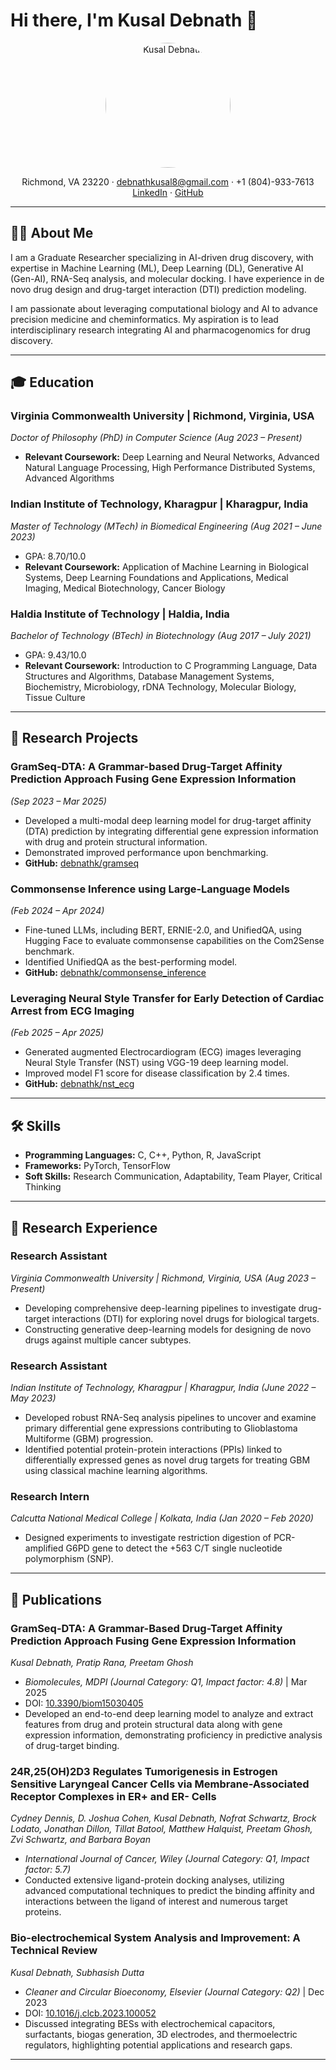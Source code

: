 # Hi there, I'm Kusal Debnath 👋

<p align="center">
  <img src="Kusal_D.jpg" alt="Kusal Debnath" width="200" style="border-radius:50%;"/>
</p>

<p align="center">
  Richmond, VA 23220 · 
  <a href="mailto:debnathkusal8@gmail.com">debnathkusal8@gmail.com</a> · 
  +1 (804)-933-7613 <br/>
  <a href="https://www.linkedin.com/in/debnathkusal221b/" target="_blank">LinkedIn</a> · 
  <a href="https://github.com/debnathk/" target="_blank">GitHub</a>
</p>

---

## 👨‍💻 About Me

I am a Graduate Researcher specializing in AI-driven drug discovery, with expertise in Machine Learning (ML), Deep Learning (DL), Generative AI (Gen-AI), RNA-Seq analysis, and molecular docking. I have experience in de novo drug design and drug-target interaction (DTI) prediction modeling.

I am passionate about leveraging computational biology and AI to advance precision medicine and cheminformatics. My aspiration is to lead interdisciplinary research integrating AI and pharmacogenomics for drug discovery.

---

## 🎓 Education

### **Virginia Commonwealth University** | Richmond, Virginia, USA
*Doctor of Philosophy (PhD) in Computer Science*
*(Aug 2023 – Present)*
* **Relevant Coursework:** Deep Learning and Neural Networks, Advanced Natural Language Processing, High Performance Distributed Systems, Advanced Algorithms

### **Indian Institute of Technology, Kharagpur** | Kharagpur, India
*Master of Technology (MTech) in Biomedical Engineering*
*(Aug 2021 – June 2023)*
* GPA: 8.70/10.0
* **Relevant Coursework:** Application of Machine Learning in Biological Systems, Deep Learning Foundations and Applications, Medical Imaging, Medical Biotechnology, Cancer Biology

### **Haldia Institute of Technology** | Haldia, India
*Bachelor of Technology (BTech) in Biotechnology*
*(Aug 2017 – July 2021)*
* GPA: 9.43/10.0
* **Relevant Coursework:** Introduction to C Programming Language, Data Structures and Algorithms, Database Management Systems, Biochemistry, Microbiology, rDNA Technology, Molecular Biology, Tissue Culture

---

## 🔬 Research Projects

### **GramSeq-DTA: A Grammar-based Drug-Target Affinity Prediction Approach Fusing Gene Expression Information**
*(Sep 2023 – Mar 2025)*
* Developed a multi-modal deep learning model for drug-target affinity (DTA) prediction by integrating differential gene expression information with drug and protein structural information.
* Demonstrated improved performance upon benchmarking.
* **GitHub:** [debnathk/gramseq](https://github.com/debnathk/gramseq)

### **Commonsense Inference using Large-Language Models**
*(Feb 2024 – Apr 2024)*
* Fine-tuned LLMs, including BERT, ERNIE-2.0, and UnifiedQA, using Hugging Face to evaluate commonsense capabilities on the Com2Sense benchmark.
* Identified UnifiedQA as the best-performing model.
* **GitHub:** [debnathk/commonsense_inference](https://github.com/debnathk/commonsense_inference)

### **Leveraging Neural Style Transfer for Early Detection of Cardiac Arrest from ECG Imaging**
*(Feb 2025 – Apr 2025)*
* Generated augmented Electrocardiogram (ECG) images leveraging Neural Style Transfer (NST) using VGG-19 deep learning model.
* Improved model F1 score for disease classification by 2.4 times.
* **GitHub:** [debnathk/nst_ecg](https://github.com/debnathk/nst_ecg)

---

## 🛠️ Skills

* **Programming Languages:** C, C++, Python, R, JavaScript
* **Frameworks:** PyTorch, TensorFlow
* **Soft Skills:** Research Communication, Adaptability, Team Player, Critical Thinking

---

## 💼 Research Experience

### **Research Assistant**
*Virginia Commonwealth University | Richmond, Virginia, USA*
*(Aug 2023 – Present)*
* Developing comprehensive deep-learning pipelines to investigate drug-target interactions (DTI) for exploring novel drugs for biological targets.
* Constructing generative deep-learning models for designing de novo drugs against multiple cancer subtypes.

### **Research Assistant**
*Indian Institute of Technology, Kharagpur | Kharagpur, India*
*(June 2022 – May 2023)*
* Developed robust RNA-Seq analysis pipelines to uncover and examine primary differential gene expressions contributing to Glioblastoma Multiforme (GBM) progression.
* Identified potential protein-protein interactions (PPIs) linked to differentially expressed genes as novel drug targets for treating GBM using classical machine learning algorithms.

### **Research Intern**
*Calcutta National Medical College | Kolkata, India*
*(Jan 2020 – Feb 2020)*
* Designed experiments to investigate restriction digestion of PCR-amplified G6PD gene to detect the +563 C/T single nucleotide polymorphism (SNP).

---

## 📄 Publications

### **GramSeq-DTA: A Grammar-Based Drug-Target Affinity Prediction Approach Fusing Gene Expression Information**
*Kusal Debnath, Pratip Rana, Preetam Ghosh*
* *Biomolecules, MDPI (Journal Category: Q1, Impact factor: 4.8)* | Mar 2025
* DOI: [10.3390/biom15030405](https://doi.org/10.3390/biom15030405)
* Developed an end-to-end deep learning model to analyze and extract features from drug and protein structural data along with gene expression information, demonstrating proficiency in predictive analysis of drug-target binding.

### **24R,25(OH)2D3 Regulates Tumorigenesis in Estrogen Sensitive Laryngeal Cancer Cells via Membrane-Associated Receptor Complexes in ER+ and ER- Cells**
*Cydney Dennis, D. Joshua Cohen, Kusal Debnath, Nofrat Schwartz, Brock Lodato, Jonathan Dillon, Tillat Batool, Matthew Halquist, Preetam Ghosh, Zvi Schwartz, and Barbara Boyan*
* *International Journal of Cancer, Wiley (Journal Category: Q1, Impact factor: 5.7)*
* Conducted extensive ligand-protein docking analyses, utilizing advanced computational techniques to predict the binding affinity and interactions between the ligand of interest and numerous target proteins.

### **Bio-electrochemical System Analysis and Improvement: A Technical Review**
*Kusal Debnath, Subhasish Dutta*
* *Cleaner and Circular Bioeconomy, Elsevier (Journal Category: Q2)* | Dec 2023
* DOI: [10.1016/j.clcb.2023.100052](https://doi.org/10.1016/j.clcb.2023.100052)
* Discussed integrating BESs with electrochemical capacitors, surfactants, biogas generation, 3D electrodes, and thermoelectric regulators, highlighting potential applications and research gaps.

---
